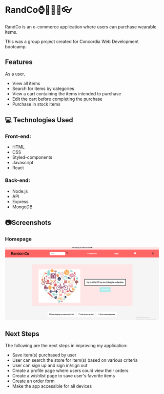 # RandCo:watch::shirt::jeans::briefcase::eyeglasses:

RandCo is an e-commerce application where users can purchase wearable items.

This was a group project created for Concordia Web Development bootcamp.

## Features

As a user,

- View all items
- Search for items by categories
- View a cart containing the items intended to purchase
- Edit the cart before completing the purchase
- Purchase in stock items

## :computer: Technologies Used

### Front-end:

- HTML
- CSS
- Styled-components
- Javascript
- React

### Back-end:

- Node.js
- API
- Express
- MongoDB

## :camera:Screenshots

### Homepage

![alt text](/client/public/assets/HP.PNG)

## Next Steps

The following are the next steps in improving my application:

- Save item(s) purchased by user
- User can search the store for item(s) based on various criteria
- User can sign up and sign in/sign out
- Create a profile page where users could view their orders
- Create a wishlist page to save user's favorite items
- Create an order form
- Make the app accessible for all devices
